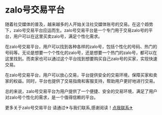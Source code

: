 # zalo号交易平台

随着社交媒体的普及，越来越多的人开始关注社交媒体账号的交易。在这个趋势下，zalo号交易平台应运而生。zalo号交易平台是一个专门用于交易zalo号的平台，用户可以在这里买卖zalo号，满足个性化需求。

在zalo号交易平台，用户可以找到各种各样的zalo号，包括个性化的号码、热门的号码等。无论是想要一个个性化的zalo号，还是想要一个热门的zalo号，都可以在这里找到。而卖家也可以通过这个平台找到想要购买自己zalo号的买家，实现快速交易。

在zalo号交易平台，用户可以放心交易，平台提供安全的交易环境，保障买家和卖家的权益。同时，平台也提供了交易指南和客服支持，帮助用户更好地进行交易。

总的来说，zalo号交易平台为用户提供了一个便捷、安全的交易环境，满足了用户对zalo号个性化的需求，是一个值得信赖的平台。

更多关于zalo号交易平台 请通过✈与我们联系,感谢阅读！[点我联系✈](https://ac.G208.com)